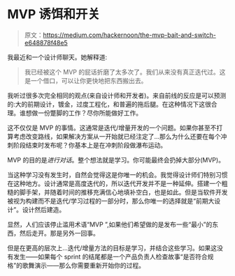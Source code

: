 # MVP 诱饵和开关

> 原文：<https://medium.com/hackernoon/the-mvp-bait-and-switch-e648878f48e5>

我最近和一个设计师聊天。她解释道:

> 我已经被这个 MVP 的屁话折磨了太多次了。我们从来没有真正迭代过。这是一个借口，可以让你更快地把东西搬出去。

我听过很多次完全相同的观点(来自设计师和开发者)。来自前线的反应是可以预测的:大的前期设计，镀金，过度工程化，和普遍的拖后腿。在这种情况下这很合理。谁想做一份蹩脚的工作？尽你所能做好工作。

这不仅仅是 MVP 的事情。这通常是迭代/增量开发的一个问题。如果你甚至不打算考虑改变路线，如果解决方案从一开始就已经注定了…那么为什么还要在每个冲刺阶段结束时发布呢？你基本上是在冲刺阶段做瀑布运动。

MVP 的目的是*进行对话*。整个想法就是学习。你可能最终会扔掉大部分(MVP)。

当这种学习没有发生时，自然会觉得这是你唯一的机会。我觉得设计师们特别习惯在这种地方。设计通常是高度迭代的，所以迭代开发并不是一种延伸。搭建一个粗糙的脚手架，并随着时间的推移充满信心地填补空白，也是如此。但是当软件开发被视为构建而不是迭代/学习过程的一部分时，那么你唯一的选择就是“前期大设计”。设计然后建造。

显然，人们应该停止滥用术语“MVP ”,如果他们希望做的是发布一些“最小”的东西，然后走开。那是另外一回事。

但是在更高的层次上…迭代/增量方法的目标是学习，并结合这些学习。如果这没有发生——如果每个 sprint 的结尾都是一个产品负责人检查故事“是否符合规格”的歌舞演示——那么你需要重新开始你的过程。
